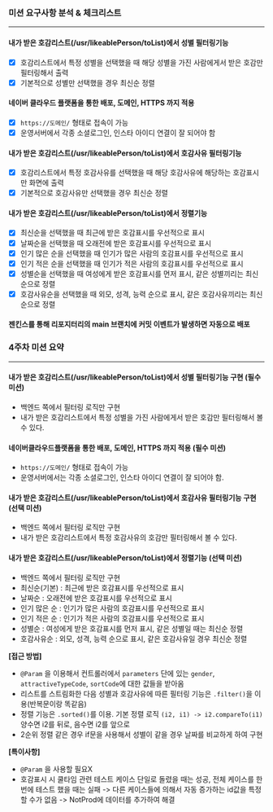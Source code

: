 ### 미션 요구사항 분석 & 체크리스트

---

#### 내가 받은 호감리스트(/usr/likeablePerson/toList)에서 성별 필터링기능
 - [x] 호감리스트에서 특정 성별을 선택했을 때 해당 성별을 가진 사람에게서 받은 호감만 필터링해서 출력
 - [x] 기본적으로 성별만 선택했을 경우 최신순 정렬

#### 네이버 클라우드 플랫폼을 통한 배포, 도메인, HTTPS 까지 적용
 - [x] `https://도메인/` 형태로 접속이 가능
 - [x] 운영서버에서 각종 소셜로그인, 인스타 아이디 연결이 잘 되어야 함

#### 내가 받은 호감리스트(/usr/likeablePerson/toList)에서 호감사유 필터링기능
 - [x] 호감리스트에서 특정 호감사유를 선택했을 때 해당 호감사유에 해당하는 호감표시만 화면에 출력
 - [x] 기본적으로 호감사유만 선택했을 경우 최신순 정렬

#### 내가 받은 호감리스트(/usr/likeablePerson/toList)에서 정렬기능
 - [x] 최신순을 선택했을 때 최근에 받은 호감표시를 우선적으로 표시
 - [x] 날짜순을 선택했을 때 오래전에 받은 호감표시를 우선적으로 표시
 - [x] 인기 많은 순을 선택했을 때 인기가 많은 사람의 호감표시를 우선적으로 표시
 - [x] 인기 적은 순을 선택했을 때 인기가 적은 사람의 호감표시를 우선적으로 표시
 - [x] 성별순을 선택했을 때 여성에게 받은 호감표시를 먼저 표시, 같은 성별끼리는 최신순으로 정렬
 - [x] 호감사유순을 선택했을 때 외모, 성격, 능력 순으로 표시, 같은 호감사유끼리는 최신순으로 정렬

#### 젠킨스를 통해 리포지터리의 main 브랜치에 커밋 이벤트가 발생하면 자동으로 배포

### 4주차 미션 요약

---
#### 내가 받은 호감리스트(/usr/likeablePerson/toList)에서 성별 필터링기능 구현 (필수 미션)
 - 백엔드 쪽에서 필터링 로직만 구현
 - 내가 받은 호감리스트에서 특정 성별을 가진 사람에게서 받은 호감만 필터링해서 볼 수 있다.

#### 네이버클라우드플랫폼을 통한 배포, 도메인, HTTPS 까지 적용 (필수 미션)
 - `https://도메인/` 형태로 접속이 가능
 - 운영서버에서는 각종 소셜로그인, 인스타 아이디 연결이 잘 되어야 함.

#### 내가 받은 호감리스트(/usr/likeablePerson/toList)에서 호감사유 필터링기능 구현 (선택 미션)
 - 백엔드 쪽에서 필터링 로직만 구현
 - 내가 받은 호감리스트에서 특정 호감사유의 호감만 필터링해서 볼 수 있다.

#### 내가 받은 호감리스트(/usr/likeablePerson/toList)에서 정렬기능 (선택 미션)
 - 백엔드 쪽에서 필터링 로직만 구현
 - 최신순(기본) : 최근에 받은 호감표시를 우선적으로 표시
 - 날짜순 : 오래전에 받은 호감표시를 우선적으로 표시
 - 인기 많은 순 : 인기가 많은 사람의 호감표시를 우선적으로 표시
 - 인기 적은 순 : 인기가 적은 사람의 호감표시를 우선적으로 표시
 - 성별순 : 여성에게 받은 호감표시를 먼저 표시, 같은 성별일 때는 최신순 정렬
 - 호감사유순 : 외모, 성격, 능력 순으로 표시, 같은 호감사유일 경우 최신순 정렬


**[접근 방법]**
 - `@Param` 을 이용해서 컨트롤러에서 `parameters` 단에 있는 `gender`, `attractiveTypeCode`, `sortCode`에 대한 값들을 받아옴
 - 리스트를 스트림화한 다음 성별과 호감사유에 따른 필터링 기능은 `.filter()`을 이용(반복문이랑 똑같음)
 - 정렬 기능은 `.sorted()`를 이용. 기본 정렬 로직 `(i2, i1) -> i2.compareTo(i1)` 양수면 i2를 뒤로, 음수면 i2를 앞으로
 - 2순위 정렬 같은 경우 if문을 사용해서 성별이 같을 경우 날짜를 비교하게 하여 구현


**[특이사항]**
 - `@Param` 을 사용할 필요X
 - 호감표시 시 쿨타임 관련 테스트 케이스 단일로 돌렸을 때는 성공, 전체 케이스를 한번에 테스트 했을 때는 실패 -> 다른 케이스들에 의해서 자동 증가하는 id값을 특정할 수가 없음 -> NotProd에 데이터를 추가하여 해결